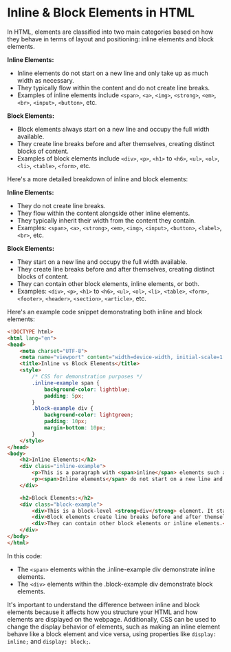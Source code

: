 # Inline & Block Elements in HTML

In HTML, elements are classified into two main categories based on how they behave in terms of layout and positioning: inline elements and block elements.

**Inline Elements:**
- Inline elements do not start on a new line and only take up as much width as necessary.
- They typically flow within the content and do not create line breaks.
- Examples of inline elements include `<span>`, `<a>`, `<img>`, `<strong>`, `<em>`, `<br>`, `<input>`, `<button>`, etc.

**Block Elements:**
- Block elements always start on a new line and occupy the full width available.
- They create line breaks before and after themselves, creating distinct blocks of content.
- Examples of block elements include `<div>`, `<p>`, `<h1>` to `<h6>`, `<ul>`, `<ol>`, `<li>`, `<table>`, `<form>`, etc.

Here's a more detailed breakdown of inline and block elements:

**Inline Elements:**
- They do not create line breaks.
- They flow within the content alongside other inline elements.
- They typically inherit their width from the content they contain.
- Examples: `<span>`, `<a>`, `<strong>`, `<em>`, `<img>`, `<input>`, `<button>`, `<label>`, `<br>`, etc.

**Block Elements:**
- They start on a new line and occupy the full width available.
- They create line breaks before and after themselves, creating distinct blocks of content.
- They can contain other block elements, inline elements, or both.
- Examples: `<div>`, `<p>`, `<h1>` to `<h6>`, `<ul>`, `<ol>`, `<li>`, `<table>`, `<form>`, `<footer>`, `<header>`, `<section>`, `<article>`, etc.

Here's an example code snippet demonstrating both inline and block elements:

```html
<!DOCTYPE html>
<html lang="en">
<head>
    <meta charset="UTF-8">
    <meta name="viewport" content="width=device-width, initial-scale=1.0">
    <title>Inline vs Block Elements</title>
    <style>
        /* CSS for demonstration purposes */
        .inline-example span {
            background-color: lightblue;
            padding: 5px;
        }
        .block-example div {
            background-color: lightgreen;
            padding: 10px;
            margin-bottom: 10px;
        }
    </style>
</head>
<body>
    <h2>Inline Elements:</h2>
    <div class="inline-example">
        <p>This is a paragraph with <span>inline</span> elements such as <span>span</span>, <span>strong</span>, and <span>emphasized</span> text.</p>
        <p><span>Inline elements</span> do not start on a new line and flow within the content.</p>
    </div>

    <h2>Block Elements:</h2>
    <div class="block-example">
        <div>This is a block-level <strong>div</strong> element. It starts on a new line and occupies the full width available.</div>
        <div>Block elements create line breaks before and after themselves, creating distinct blocks of content.</div>
        <div>They can contain other block elements or inline elements.</div>
    </div>
</body>
</html>
```

In this code:

- The `<span>` elements within the .inline-example div demonstrate inline elements.
- The `<div>` elements within the .block-example div demonstrate block elements.

It's important to understand the difference between inline and block elements because it affects how you structure your HTML and how elements are displayed on the webpage. Additionally, CSS can be used to change the display behavior of elements, such as making an inline element behave like a block element and vice versa, using properties like `display: inline;` and `display: block;`.
